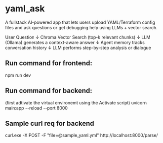 # yaml_ask
A fullstack AI-powered app that lets users upload YAML/Terraform config files and ask questions or get debugging help using LLMs + vector search.

User Question
     ↓
Chroma Vector Search (top-k relevant chunks)
     ↓
LLM (Ollama) generates a context-aware answer
     ↓
Agent memory tracks conversation history
     ↓
LLM performs step-by-step analysis or dialogue


## Run command for frontend:
npm run dev

## Run command for backend:
(first adtivate the virtual environemt using the Activate script)
uvicorn main:app --reload --port 8000

## Sample curl req for backend
curl.exe -X POST -F "file=@sample_yaml.yml" http://localhost:8000/parse/
